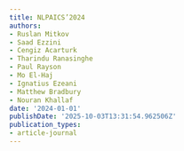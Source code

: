 ```yaml
---
title: NLPAICS’2024
authors:
- Ruslan Mitkov
- Saad Ezzini
- Cengiz Acarturk
- Tharindu Ranasinghe
- Paul Rayson
- Mo El-Haj
- Ignatius Ezeani
- Matthew Bradbury
- Nouran Khallaf
date: '2024-01-01'
publishDate: '2025-10-03T13:31:54.962506Z'
publication_types:
- article-journal
---
```

